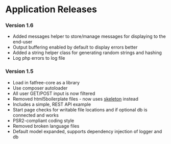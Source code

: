 # Application Releases #

### Version 1.6 ###

- Added messages helper to store/manage messages for displaying to the end-user
- Output buffering enabled by default to display errors better
- Added a string helper class for generating random strings and hashing
- Log php errors to log file

### Version 1.5 ###

- Load in fatfree-core as a library
- Use composer autoloader
- All user GET/POST input is now filtered
- Removed html5boilerplate files - now uses [skeleton](http://getskeleton.com) instead
- Includes a simple, REST API example
- Start page checks for writable file locations and if optional db is connected and works
- PSR2-compliant coding style
- Removed broken language files
- Default model expanded, supports dependency injection of logger and db
